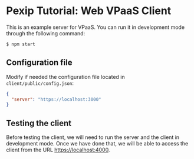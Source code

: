 # Pexip Tutorial: Web VPaaS Client

This is an example server for VPaaS. You can run it in development mode through
the following command:

```bash
$ npm start
```

## Configuration file

Modify if needed the configuration file located in `client/public/config.json`:

```json
{
  "server": "https://localhost:3000"
}
```

## Testing the client

Before testing the client, we will need to run the server and the client in
development mode. Once we have done that, we will be able to access the client
from the URL [https://localhost:4000](https://localhost:4000).
